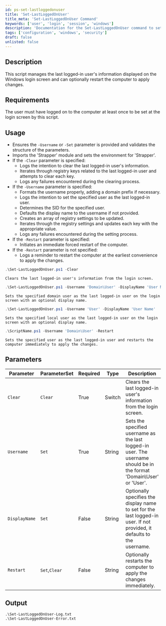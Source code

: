 ```yaml
---
id: ps-set-lastloggedonuser
title: 'Set-LastLoggedOnUser'
title_meta: 'Set-LastLoggedOnUser Command'
keywords: ['user', 'login', 'session', 'windows']
description: 'Documentation for the Set-LastLoggedOnUser command to set the last logged on user in Windows.'
tags: ['configuration', 'windows', 'security']
draft: false
unlisted: false
---
```


## Description

This script manages the last logged-in user's information displayed on the Windows login screen and can optionally restart the computer to apply changes.

## Requirements

The user must have logged on to the computer at least once to be set at the login screen by this script.

## Usage

- Ensures the `-Username` or `-Set` parameter is provided and validates the structure of the parameters.
- Imports the 'Strapper' module and sets the environment for 'Strapper'.
- If the `-Clear` parameter is specified:
  - Logs the intention to clear the last logged-in user's information.
  - Iterates through registry keys related to the last logged-in user and attempts to clear each key.
  - Logs any failures encountered during the clearing process.
- If the `-Username` parameter is specified:
  - Formats the username properly, adding a domain prefix if necessary.
  - Logs the intention to set the specified user as the last logged-in user.
  - Determines the SID for the specified user.
  - Defaults the display name to the username if not provided.
  - Creates an array of registry settings to be updated.
  - Iterates through the registry settings and updates each key with the appropriate value.
  - Logs any failures encountered during the setting process.
- If the `-Restart` parameter is specified:
  - Initiates an immediate forced restart of the computer.
- If the `-Restart` parameter is not specified:
  - Logs a reminder to restart the computer at the earliest convenience to apply the changes.



```powershell
.\Set-LastLoggedOnUser.ps1 -Clear
```
    Clears the last logged-in user's information from the login screen.

```powershell
.\Set-LastLoggedOnUser.ps1 -Username 'Domain\User' -DisplayName 'User Name'
```
    Sets the specified domain user as the last logged-in user on the login screen with an optional display name.

```powershell
.\Set-LastLoggedOnUser.ps1 -Username 'User' -DisplayName 'User Name'
```
    Sets the specified local user as the last logged-in user on the login screen with an optional display name.

```powershell
.\ScriptName.ps1 -Username 'Domain\User' -Restart
```
    Sets the specified user as the last logged-in user and restarts the computer immediately to apply the changes.

## Parameters

| Parameter         | ParameterSet | Required  | Type      | Description                               |
| ----------------- | ----- | --------- | --------- | ----------------------------------------- |
| `Clear`      | `Clear`   | True       | Switch    |Clears the last logged-in user's information from the login screen.|
| `Username`      | `Set`   | True    | String    |Sets the specified username as the last logged-in user. The username should be in the format 'Domain\User' or 'User'.|
| `DisplayName`      | `Set`   | False    | String |Optionally specifies the display name to set for the last logged-in user. If not provided, it defaults to the username.|
| `Restart`      | `Set`,`Clear`   | False    | String    |Optionally restarts the computer to apply the changes immediately.|


## Output

    .\Set-LastLoggedOnUser-Log.txt
    .\Set-LastLoggedOnUser-Error.txt




